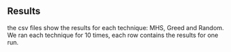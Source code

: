 ## Results
the csv files show the results for each technique: MHS, Greed and Random.
We ran each technique for 10 times, each row contains the results for one run.